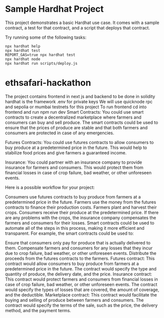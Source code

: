 # Sample Hardhat Project

This project demonstrates a basic Hardhat use case. It comes with a sample contract, a test for that contract, and a script that deploys that contract.

Try running some of the following tasks:

```shell
npx hardhat help
npx hardhat test
REPORT_GAS=true npx hardhat test
npx hardhat node
npx hardhat run scripts/deploy.js
```
# ethsafari-hackathon

The project contains frontend in next js and backend to be done in solidity 
hardhat is the framework
.env for private keys 
We will use quicknode rpc and sepolia or mumbai testnets for this project
To run frontend cd into frontend and run npm run dev
Smart Contracts: You could use smart contracts to create a decentralized marketplace where farmers and consumers can buy and sell produce. The smart contracts could be used to ensure that the prices of produce are stable and that both farmers and consumers are protected in case of any emergencies.

Futures Contracts: You could use futures contracts to allow consumers to buy produce at a predetermined price in the future. This would help to stabilize food prices and give farmers a guaranteed income.

Insurance: You could partner with an insurance company to provide insurance for farmers and consumers. This would protect them from financial losses in case of crop failure, bad weather, or other unforeseen events.

Here is a possible workflow for your project:

Consumers use futures contracts to buy produce from farmers at a predetermined price in the future.
Farmers use the money from the futures contracts to finance their production costs.
Farmers plant and harvest their crops.
Consumers receive their produce at the predetermined price.
If there are any problems with the crops, the insurance company compensates the farmers and consumers for their losses.
Smart contracts could be used to automate all of the steps in this process, making it more efficient and transparent. For example, the smart contracts could be used to:

Ensure that consumers only pay for produce that is actually delivered to them.
Compensate farmers and consumers for any losses that they incur due to crop failure, bad weather, or other unforeseen events.
Distribute the proceeds from the futures contracts to the farmers.
Futures contract: This contract would allow consumers to buy produce from farmers at a predetermined price in the future. The contract would specify the type and quantity of produce, the delivery date, and the price.
Insurance contract: This contract would protect farmers and consumers from financial losses in case of crop failure, bad weather, or other unforeseen events. The contract would specify the types of losses that are covered, the amount of coverage, and the deductible.
Marketplace contract: This contract would facilitate the buying and selling of produce between farmers and consumers. The contract would specify the terms of the sale, such as the price, the delivery method, and the payment terms.



